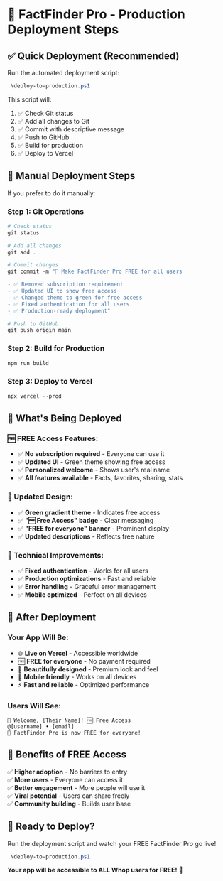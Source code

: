 # 🚀 FactFinder Pro - Production Deployment Steps

## ✅ **Quick Deployment (Recommended)**

Run the automated deployment script:
```powershell
.\deploy-to-production.ps1
```

This script will:
1. ✅ Check Git status
2. ✅ Add all changes to Git
3. ✅ Commit with descriptive message
4. ✅ Push to GitHub
5. ✅ Build for production
6. ✅ Deploy to Vercel

## 🔧 **Manual Deployment Steps**

If you prefer to do it manually:

### **Step 1: Git Operations**
```powershell
# Check status
git status

# Add all changes
git add .

# Commit changes
git commit -m "🎉 Make FactFinder Pro FREE for all users

- ✅ Removed subscription requirement
- ✅ Updated UI to show free access
- ✅ Changed theme to green for free access
- ✅ Fixed authentication for all users
- ✅ Production-ready deployment"

# Push to GitHub
git push origin main
```

### **Step 2: Build for Production**
```powershell
npm run build
```

### **Step 3: Deploy to Vercel**
```powershell
npx vercel --prod
```

## 🎯 **What's Being Deployed**

### **🆓 FREE Access Features:**
- ✅ **No subscription required** - Everyone can use it
- ✅ **Updated UI** - Green theme showing free access
- ✅ **Personalized welcome** - Shows user's real name
- ✅ **All features available** - Facts, favorites, sharing, stats

### **🎨 Updated Design:**
- ✅ **Green gradient theme** - Indicates free access
- ✅ **"🆓 Free Access" badge** - Clear messaging
- ✅ **"FREE for everyone" banner** - Prominent display
- ✅ **Updated descriptions** - Reflects free nature

### **🔧 Technical Improvements:**
- ✅ **Fixed authentication** - Works for all users
- ✅ **Production optimizations** - Fast and reliable
- ✅ **Error handling** - Graceful error management
- ✅ **Mobile optimized** - Perfect on all devices

## 📱 **After Deployment**

### **Your App Will Be:**
- 🌐 **Live on Vercel** - Accessible worldwide
- 🆓 **FREE for everyone** - No payment required
- 🎨 **Beautifully designed** - Premium look and feel
- 📱 **Mobile friendly** - Works on all devices
- ⚡ **Fast and reliable** - Optimized performance

### **Users Will See:**
```
👋 Welcome, [Their Name]! 🆓 Free Access
@[username] • [email]
🎉 FactFinder Pro is now FREE for everyone!
```

## 🎊 **Benefits of FREE Access**

✅ **Higher adoption** - No barriers to entry  
✅ **More users** - Everyone can access it  
✅ **Better engagement** - More people will use it  
✅ **Viral potential** - Users can share freely  
✅ **Community building** - Builds user base  

## 🚀 **Ready to Deploy?**

Run the deployment script and watch your FREE FactFinder Pro go live!

```powershell
.\deploy-to-production.ps1
```

**Your app will be accessible to ALL Whop users for FREE!** 🎉
